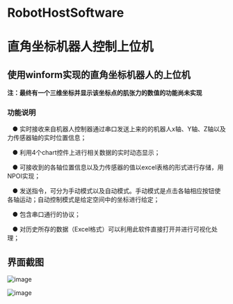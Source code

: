 # RobotHostSoftware  

# 直角坐标机器人控制上位机

## 使用winform实现的直角坐标机器人的上位机
  
**注：最终有一个三维坐标并显示该坐标点的肌张力的数值的功能尚未实现**
  
### 功能说明  
     
    ● 实时接收来自机器人控制器通过串口发送上来的的机器人x轴、Y轴、Z轴以及力传感器轴的实时位置信息；  
    
    ● 利用4个chart控件上进行相关数据的实时动态显示；    
    
    ● 可接收到的各轴位置信息以及力传感器的值以excel表格的形式进行存储，用NPOI实现；  
    
    ● 发送指令，可分为手动模式以及自动模式。手动模式是点击各轴相应按钮使各轴运动；自动控制模式是给定空间中的坐标进行给定；  
    
    ● 包含串口通行的协议；  
    
    ● 对历史所存的数据（Excel格式）可以利用此软件直接打开并进行可视化处理；  
    
    
 
 ## 界面截图
![image](https://github.com/ligb1023561601/RobotHostSoftware/raw/master/screenshot/捕获.PNG)

![image](https://github.com/ligb1023561601/RobotHostSoftware/raw/master/screenshot/捕获1.PNG)

